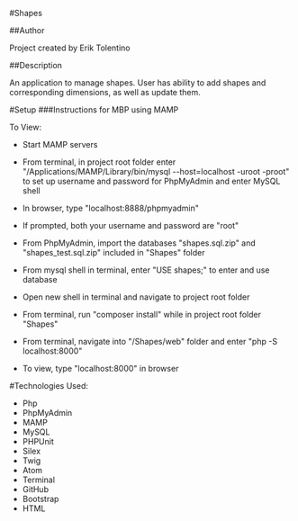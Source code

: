 #Shapes

##Author

Project created by Erik Tolentino

##Description

An application to manage shapes. User has ability to add shapes and corresponding dimensions, as well as update them.

#Setup
###Instructions for MBP using MAMP

To View:
* Start MAMP servers
* From terminal, in project root folder enter "/Applications/MAMP/Library/bin/mysql --host=localhost -uroot -proot" to set up username and password for PhpMyAdmin and enter MySQL shell

* In browser, type "localhost:8888/phpmyadmin"
* If prompted, both your username and password are "root"

* From PhpMyAdmin, import the databases "shapes.sql.zip" and "shapes_test.sql.zip" included in "Shapes" folder

* From mysql shell in terminal, enter "USE shapes;" to enter and use database

* Open new shell in terminal and navigate to project root folder
* From terminal, run "composer install" while in project root folder "Shapes"
* From terminal, navigate into "/Shapes/web" folder and enter "php -S localhost:8000"

* To view, type "localhost:8000" in browser

#Technologies Used:

* Php
* PhpMyAdmin
* MAMP
* MySQL
* PHPUnit
* Silex
* Twig
* Atom
* Terminal
* GitHub
* Bootstrap
* HTML
